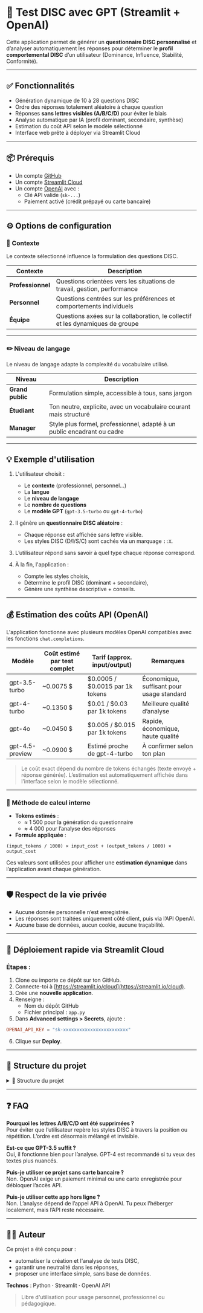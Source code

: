 # 🧠 Test DISC avec GPT (Streamlit + OpenAI)

Cette application permet de générer un **questionnaire DISC personnalisé** et d’analyser automatiquement les réponses pour déterminer le **profil comportemental DISC** d’un utilisateur (Dominance, Influence, Stabilité, Conformité).

---

## ✅ Fonctionnalités

- Génération dynamique de 10 à 28 questions DISC
- Ordre des réponses totalement aléatoire à chaque question
- Réponses **sans lettres visibles (A/B/C/D)** pour éviter le biais
- Analyse automatique par IA (profil dominant, secondaire, synthèse)
- Estimation du coût API selon le modèle sélectionné
- Interface web prête à déployer via Streamlit Cloud

---

## 📦 Prérequis

- Un compte [GitHub](https://github.com)
- Un compte [Streamlit Cloud](https://streamlit.io/cloud)
- Un compte [OpenAI](https://platform.openai.com) avec :
  - Clé API valide (`sk-...`)
  - Paiement activé (crédit prépayé ou carte bancaire)

---

## ⚙️ Options de configuration

### 🎯 Contexte

Le contexte sélectionné influence la formulation des questions DISC.

| Contexte      | Description                                                                 |
|---------------|-----------------------------------------------------------------------------|
| **Professionnel** | Questions orientées vers les situations de travail, gestion, performance |
| **Personnel**     | Questions centrées sur les préférences et comportements individuels       |
| **Équipe**        | Questions axées sur la collaboration, le collectif et les dynamiques de groupe |

---

### ✏️ Niveau de langage

Le niveau de langage adapte la complexité du vocabulaire utilisé.

| Niveau             | Description                                                              |
|--------------------|--------------------------------------------------------------------------|
| **Grand public**   | Formulation simple, accessible à tous, sans jargon                       |
| **Étudiant**       | Ton neutre, explicite, avec un vocabulaire courant mais structuré        |
| **Manager**        | Style plus formel, professionnel, adapté à un public encadrant ou cadre  |

---

## 💡 Exemple d'utilisation

1. L'utilisateur choisit :
   - Le **contexte** (professionnel, personnel…)
   - La **langue**
   - Le **niveau de langage**
   - Le **nombre de questions**
   - Le **modèle GPT** (`gpt-3.5-turbo` ou `gpt-4-turbo`)

2. Il génère un **questionnaire DISC aléatoire** :
   - Chaque réponse est affichée sans lettre visible.
   - Les styles DISC (D/I/S/C) sont cachés via un marquage `::X`.

3. L’utilisateur répond sans savoir à quel type chaque réponse correspond.

4. À la fin, l'application :
   - Compte les styles choisis,
   - Détermine le profil DISC (dominant + secondaire),
   - Génère une synthèse descriptive + conseils.

---

## 💰 Estimation des coûts API (OpenAI)

L'application fonctionne avec plusieurs modèles OpenAI compatibles avec les fonctions `chat.completions`.

| Modèle             | Coût estimé par test complet | Tarif (approx. input/output)     | Remarques                         |
|--------------------|------------------------------|-----------------------------------|-----------------------------------|
| gpt-3.5-turbo      | ~0.0075 $                    | $0.0005 / $0.0015 par 1k tokens   | Économique, suffisant pour usage standard |
| gpt-4-turbo        | ~0.1350 $                    | $0.01 / $0.03 par 1k tokens       | Meilleure qualité d’analyse       |
| gpt-4o             | ~0.0450 $                    | $0.005 / $0.015 par 1k tokens     | Rapide, économique, haute qualité |
| gpt-4.5-preview    | ~0.0900 $                    | Estimé proche de gpt-4-turbo      | À confirmer selon ton plan        |

> Le coût exact dépend du nombre de tokens échangés (texte envoyé + réponse générée).
> L’estimation est automatiquement affichée dans l’interface selon le modèle sélectionné.

---

### 📐 Méthode de calcul interne

- **Tokens estimés** :
  - ≈ 1 500 pour la génération du questionnaire
  - ≈ 4 000 pour l’analyse des réponses
- **Formule appliquée** :
````
(input_tokens / 1000) × input_cost + (output_tokens / 1000) × output_cost
````

Ces valeurs sont utilisées pour afficher une **estimation dynamique** dans l’application avant chaque génération.

---

## 🛡️ Respect de la vie privée

- Aucune donnée personnelle n’est enregistrée.
- Les réponses sont traitées uniquement côté client, puis via l’API OpenAI.
- Aucune base de données, aucun cookie, aucune traçabilité.

---

## 🚀 Déploiement rapide via Streamlit Cloud

### Étapes :

1. Clone ou importe ce dépôt sur ton GitHub.
2. Connecte-toi à [https://streamlit.io/cloud](https://streamlit.io/cloud).
3. Crée une **nouvelle application**.
4. Renseigne :
   - Nom du dépôt GitHub
   - Fichier principal : `app.py`
5. Dans **Advanced settings > Secrets**, ajoute :

```toml
OPENAI_API_KEY = "sk-xxxxxxxxxxxxxxxxxxxxxxxx"
```

6. Clique sur **Deploy**.

---

## 📁 Structure du projet

<details>
<summary>📁 Structure du projet</summary>

disc-gpt-app/
├── app.py ← Interface principale Streamlit
├── requirements.txt ← Dépendances Python (Streamlit + OpenAI)
├── README.md ← Documentation du projet
└── .streamlit/
└── config.toml ← (optionnel) Configuration visuelle Streamlit (thème, layout, etc.)


</details>

---

## ❓ FAQ

**Pourquoi les lettres A/B/C/D ont été supprimées ?**  
Pour éviter que l’utilisateur repère les styles DISC à travers la position ou répétition. L’ordre est désormais mélangé et invisible.

**Est-ce que GPT-3.5 suffit ?**  
Oui, il fonctionne bien pour l’analyse. GPT-4 est recommandé si tu veux des textes plus nuancés.

**Puis-je utiliser ce projet sans carte bancaire ?**  
Non. OpenAI exige un paiement minimal ou une carte enregistrée pour débloquer l’accès API.

**Puis-je utiliser cette app hors ligne ?**  
Non. L’analyse dépend de l’appel API à OpenAI. Tu peux l’héberger localement, mais l’API reste nécessaire.

---

## 👨‍💻 Auteur

Ce projet a été conçu pour :

- automatiser la création et l'analyse de tests DISC,
- garantir une neutralité dans les réponses,
- proposer une interface simple, sans base de données.

**Technos** : Python · Streamlit · OpenAI API

> Libre d'utilisation pour usage personnel, professionnel ou pédagogique.

